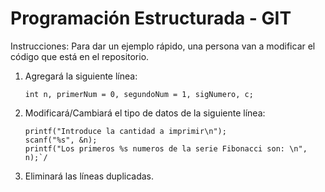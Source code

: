 # Programación Estructurada - GIT

Instrucciones:
Para dar un ejemplo rápido, una persona van a modificar el código que está en el repositorio. 

 1. Agregará la siguiente línea:

    `int n, primerNum = 0, segundoNum = 1, sigNumero, c;`

2.	Modificará/Cambiará el tipo de datos de la siguiente línea:

        printf("Introduce la cantidad a imprimir\n");
        scanf("%s", &n);
        printf("Los primeros %s numeros de la serie Fibonacci son: \n", n);`/
 
3.	Eliminará las líneas duplicadas.
